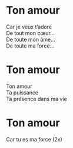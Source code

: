 # Ton amour  

Car je veux t’adore  
De tout mon cœur…  
De toute mon âme…  
De toute ma force…  

# Ton amour  

Ton amour  
Ta puissance  
Ta présence dans ma vie  

# Ton amour  

Car tu es ma force (2x)  

